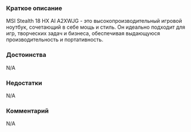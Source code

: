 ### **Краткое описание**
MSI Stealth 18 HX AI A2XWJG - это высокопроизводительный игровой ноутбук, сочетающий в себе мощь и стиль. Он идеально подходит для игр, творческих задач и бизнеса, обеспечивая выдающуюся производительность и портативность.

### **Достоинства**
N/A

### **Недостатки**
N/A

### **Комментарий**
N/A
